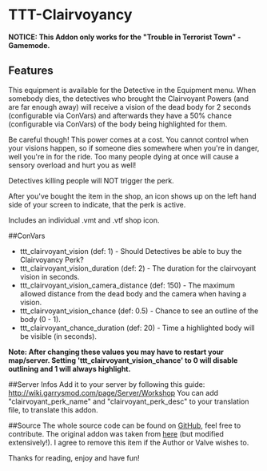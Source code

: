 # TTT-Clairvoyancy

**NOTICE: This Addon only works for the "Trouble in Terrorist Town" - Gamemode.**

## Features
This equipment is available for the Detective in the Equipment menu. When somebody dies, the detectives who brought the Clairvoyant Powers (and are far enough away) will receive a vision of the dead body for 2 seconds (configurable via ConVars) and afterwards they have a 50% chance (configurable via ConVars) of the body being highlighted for them.

Be careful though! This power comes at a cost. You cannot control when your visions happen, so if someone dies somewhere when you're in danger, well you're in for the ride. Too many people dying at once will cause a sensory overload and hurt you as well!

Detectives killing people will NOT trigger the perk.

After you've bought the item in the shop, an icon shows up on the left hand side of your screen to indicate, that the perk is active.

Includes an individual .vmt and .vtf shop icon.

##ConVars
- ttt_clairvoyant_vision (def: 1) - Should Detectives be able to buy the Clairvoyancy Perk?
- ttt_clairvoyant_vision_duration (def: 2) - The duration for the clairvoyant vision in seconds.
- ttt_clairvoyant_vision_camera_distance (def: 150) - The maximum allowed distance from the dead body and the camera when having a vision.
- ttt_clairvoyant_vision_chance (def: 0.5) - Chance to see an outline of the body (0 - 1).
- ttt_clairvoyant_chance_duration (def: 20) - Time a highlighted body will be visible (in seconds).

**Note: After changing these values you may have to restart your map/server. Setting 'ttt_clairvoyant_vision_chance' to 0 will disable outlining and 1 will always highlight.**

##Server Infos
Add it to your server by following this guide: http://wiki.garrysmod.com/page/Server/Workshop
You can add "clairvoyant_perk_name" and "clairvoyant_perk_desc" to your translation file, to translate this addon.

##Source
The whole source code can be found on [GitHub](https://github.com/DoctorJew/TTT-Clairvoyancy), feel free to contribute. The original addon was taken from [here](http://steamcommunity.com/sharedfiles/filedetails/?id=654341247) (but modified extensively!). I agree to remove this item if the Author or Valve wishes to.

Thanks for reading, enjoy and have fun!
